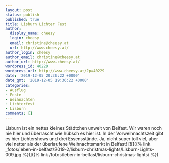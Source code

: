 ```yaml
---
layout: post
status: publish
published: true
title: Lisburn Lichter Fest
author:
  display_name: cheesy
  login: cheesy
  email: christine@cheesy.at
  url: http://www.cheesy.at/
author_login: cheesy
author_email: christine@cheesy.at
author_url: http://www.cheesy.at/
wordpress_id: 40229
wordpress_url: http://www.cheesy.at/?p=40229
date: '2019-12-05 20:36:22 +0000'
date_gmt: '2019-12-05 19:36:22 +0000'
categories:
- Ausflug
- Feste
- Weihnachten
- Lichterfest
- Lisburn
comments: []
---
```

Lisburn ist ein nettes kleines Städtchen unweit von Belfast. Wir waren noch nie hier und überrascht wie hübsch es hier ist. In der Vorweihnachtszeit gibt es hier Lichtershows und drei Essensstände. Ja, nicht super toll viel, aber viel netter als der überlaufene Weihnachtsmarkt in Belfast!
[![]({% link _fotos/leben-in-belfast/2019-2/lisburn-christmas-lights/Lisburn-Lights-009.jpg %})]({% link /fotos/leben-in-belfast/lisburn-christmas-lights/ %})
